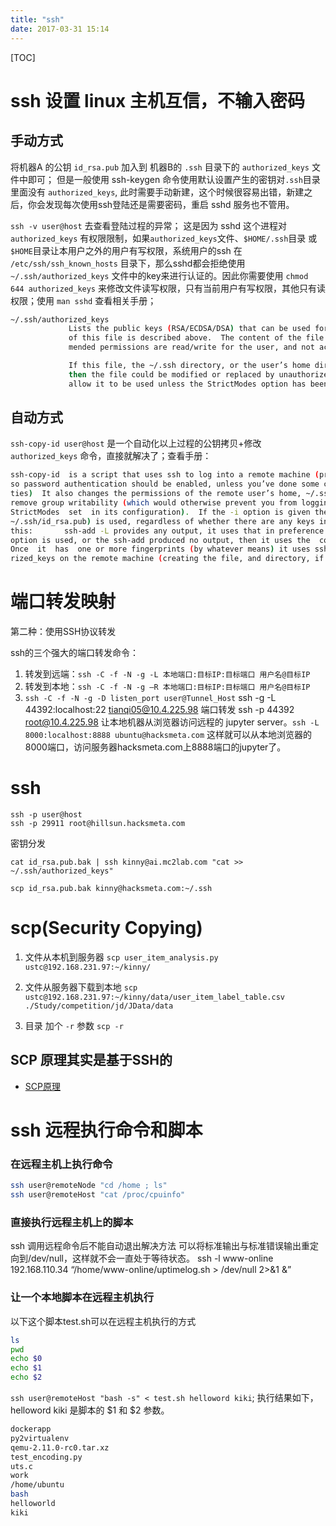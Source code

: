 ```yaml
---
title: "ssh"
date: 2017-03-31 15:14
---
```

[TOC]

# ssh 设置 linux 主机互信，不输入密码
## 手动方式
将机器A 的公钥 `id_rsa.pub` 加入到 机器B的 `.ssh` 目录下的 `authorized_keys` 文件中即可； 但是一般使用 ssh-keygen 命令使用默认设置产生的密钥对`.ssh`目录里面没有 `authorized_keys`, 此时需要手动新建，这个时候很容易出错，新建之后，你会发现每次使用ssh登陆还是需要密码，重启 sshd 服务也不管用。

`ssh -v user@host` 去查看登陆过程的异常；
这是因为 sshd 这个进程对 `authorized_keys` 有权限限制，如果`authorized_keys`文件、`$HOME/.ssh`目录 或 `$HOME`目录让本用户之外的用户有写权限，系统用户的ssh 在 `/etc/ssh/ssh_known_hosts` 目录下，那么sshd都会拒绝使用 `~/.ssh/authorized_keys` 文件中的key来进行认证的。因此你需要使用 `chmod 644 authorized_keys` 来修改文件读写权限，只有当前用户有写权限，其他只有读权限；使用 `man sshd` 查看相关手册；
```sh
~/.ssh/authorized_keys
             Lists the public keys (RSA/ECDSA/DSA) that can be used for logging in as this user.  The format
             of this file is described above.  The content of the file is not highly sensitive, but the recom-
             mended permissions are read/write for the user, and not accessible by others.

             If this file, the ~/.ssh directory, or the user’s home directory are writable by other users,
             then the file could be modified or replaced by unauthorized users.  In this case, sshd will not
             allow it to be used unless the StrictModes option has been set to “no”.
```
## 自动方式
`ssh-copy-id user@host` 是一个自动化以上过程的公钥拷贝+修改`authorized_keys` 命令，直接就解决了；查看手册：
```sh
ssh-copy-id  is a script that uses ssh to log into a remote machine (presumably using a login password,
so password authentication should be enabled, unless you’ve done some clever use  of  multiple  identi-
ties)  It also changes the permissions of the remote user’s home, ~/.ssh, and ~/.ssh/authorized_keys to
remove group writability (which would otherwise prevent you from logging in, if  the  remote  sshd  has
StrictModes  set  in its configuration).  If the -i option is given then the identity file (defaults to
~/.ssh/id_rsa.pub) is used, regardless of whether there are any keys in your ssh-agent.  Otherwise,  if
this:       ssh-add -L provides any output, it uses that in preference to the identity file.  If the -i
option is used, or the ssh-add produced no output, then it uses the  contents  of  the  identity  file.
Once  it  has  one or more fingerprints (by whatever means) it uses ssh to append them to ~/.ssh/autho-
rized_keys on the remote machine (creating the file, and directory, if necessary)
```

# 端口转发映射
第二种：使用SSH协议转发

ssh的三个强大的端口转发命令：

1. 转发到远端：`ssh -C -f -N -g -L 本地端口:目标IP:目标端口 用户名@目标IP`
2. 转发到本地：`ssh -C -f -N -g –R 本地端口:目标IP:目标端口 用户名@目标IP`
3. `ssh -C -f -N -g -D listen_port user@Tunnel_Host`
ssh -g -L 44392:localhost:22 tianqi05@10.4.225.98
端口转发 ssh -p 44392 root@10.4.225.98
让本地机器从浏览器访问远程的 jupyter server。`ssh -L 8000:localhost:8888 ubuntu@hacksmeta.com` 这样就可以从本地浏览器的8000端口，访问服务器hacksmeta.com上8888端口的jupyter了。

# ssh
```
ssh -p user@host
ssh -p 29911 root@hillsun.hacksmeta.com
```
密钥分发
```
cat id_rsa.pub.bak | ssh kinny@ai.mc2lab.com "cat >>  ~/.ssh/authorized_keys"

scp id_rsa.pub.bak kinny@hacksmeta.com:~/.ssh
```

# scp(Security Copying)

1. 文件从本机到服务器
`scp user_item_analysis.py ustc@192.168.231.97:~/kinny/`

2. 文件从服务器下载到本地
`scp ustc@192.168.231.97:~/kinny/data/user_item_label_table.csv ./Study/competition/jd/JData/data`

3. 目录
加个 `-r` 参数 `scp -r` 

## SCP 原理其实是基于SSH的
 - [SCP原理](https://blog.xiaket.org/2010/how-scp-protocol-works.html)


# ssh 远程执行命令和脚本
### 在远程主机上执行命令
```sh
ssh user@remoteNode "cd /home ; ls"
ssh user@remoteHost "cat /proc/cpuinfo"
```

### 直接执行远程主机上的脚本
ssh 调用远程命令后不能自动退出解决方法
可以将标准输出与标准错误输出重定向到/dev/null，这样就不会一直处于等待状态。
ssh -l www-online 192.168.110.34 “/home/www-online/uptimelog.sh > /dev/null 2>&1 &”

### 让一个本地脚本在远程主机执行
以下这个脚本test.sh可以在远程主机执行的方式
```sh
ls
pwd
echo $0
echo $1
echo $2
```
`ssh user@remoteHost "bash -s" < test.sh helloword kiki`; 执行结果如下，helloword kiki 是脚本的 $1 和 $2 参数。
```sh
dockerapp
py2virtualenv
qemu-2.11.0-rc0.tar.xz
test_encoding.py
uts.c
work
/home/ubuntu
bash
helloworld
kiki
```